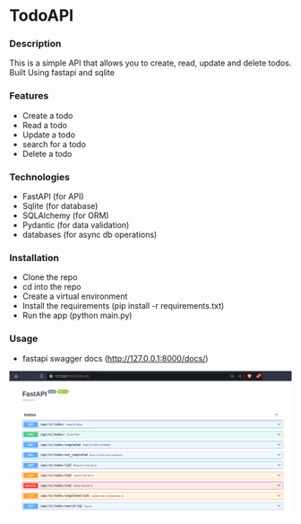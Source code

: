 # TodoAPI

### Description
This is a simple API that allows you to create, read, update and delete todos. Built Using fastapi and sqlite

### Features
- Create a todo
- Read a todo
- Update a todo
- search for a todo
- Delete a todo

### Technologies
- FastAPI (for API)
- Sqlite (for database)
- SQLAlchemy (for ORM)
- Pydantic (for data validation)
- databases (for async db operations)


### Installation
- Clone the repo
- cd into the repo
- Create a virtual environment
- Install the requirements (pip install -r requirements.txt)
- Run the app (python main.py)

### Usage
- fastapi swagger docs (http://127.0.0.1:8000/docs/)

![thumbnail](assets/thumbnail.png)





